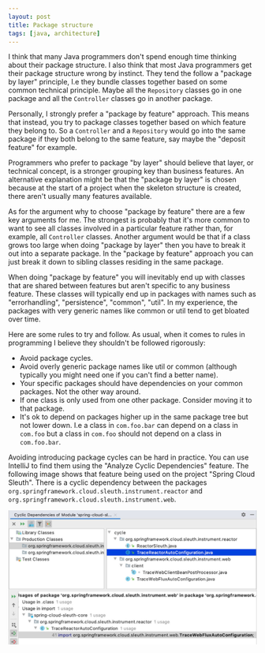 ```yaml
---
layout: post
title: Package structure
tags: [java, architecture]
---
```


I think that many Java programmers don't spend enough time thinking about 
their package structure. I also think that most Java programmers get their 
package structure wrong by instinct. They tend the follow a "package by layer" 
principle, I.e they bundle classes together based on some common technical 
principle. Maybe all the `Repository` classes go in one package and all the 
`Controller` classes go in another package. 

Personally, I strongly prefer a "package by feature" approach. This means 
that instead, you try to package classes together based on which feature 
they belong to. So a `Controller` and a `Repository` would go into the same 
package if they both belong to the same feature, say maybe the 
"deposit feature" for example.

Programmers who prefer to package "by layer" should believe that layer, 
or technical concept, is a stronger grouping key than business features. 
An alternative explanation might be that the "package by layer" is chosen 
because at the start of a project when the skeleton structure is created, 
there aren't usually many features available. 

As for the argument why to choose "package by feature" there are a few 
key arguments for me. The strongest is probably that it's more common 
to want to see all classes involved in a particular feature rather than, 
for example, all `Controller` classes. Another argument would be that if 
a class grows too large when doing "package by layer" then you have 
to break it out into a separate package. In the "package by feature" 
approach you can just break it down to sibling classes residing in the 
same package.

When doing "package by feature" you will inevitably end up with classes 
that are shared between features but aren't specific to any business 
feature. These classes will typically end up in packages with names 
such as "errorhandling", "persistence", "common", "util". In my experience, 
the packages with very generic names like common or util tend to get bloated 
over time.

Here are some rules to try and follow. As usual, when it comes to 
rules in programming I believe they shouldn't be followed rigorously:

* Avoid package cycles.
* Avoid overly generic package names like util or common (although 
typically you might need one if you can't find a better name).
* Your specific packages should have dependencies on your common packages. Not the other way around. 
* If one class is only used from one other package. Consider moving it to that package.
* It's ok to depend on packages higher up in the same package tree but not lower down. 
I.e a class in `com.foo.bar` can depend on a class in `com.foo` but a class in `com.foo` should not depend on a class in `com.foo.bar`.

Avoiding introducing package cycles can be hard in practice. You can use IntelliJ to find
them using the "Analyze Cyclic Dependencies" feature. The following image shows
that feature being used on the project "Spring Cloud Sleuth". There is a cyclic dependency
between the packages `org.springframework.cloud.sleuth.instrument.reactor` and 
`org.springframework.cloud.sleuth.instrument.web`.

![Cyclic dependencies](/images/idea-cyclic-dependencies.jpg "Idea Analyze Cyclic Dependencies")
